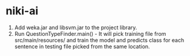 # niki-ai
1. Add weka.jar and libsvm.jar to the project library.
2. Run QuestionTypeFinder.main() - It will pick training file from src/main/resources/ and train the model and predicts class for each sentence in testing file picked from the same location.
